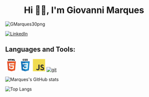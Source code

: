 <h1 align="center">Hi 👋🏾, I'm Giovanni Marques</h1>
<!-- <h2 align="center">A passionate developer from Brasil</h2> -->
<p align="left"> <img src="https://komarev.com/ghpvc/?username=GMarques30png" alt="GMarques30png" /> </p>

[![LinkedIn](https://img.shields.io/badge/LinkedIn-0077B5?style=for-the-badge&logo=linkedin&logoColor=white)](https://www.linkedin.com/in/gmarques30/)

<h2 align="left">Languages and Tools:</h2>
<p align="left"> 
    <a href="https://www.w3.org/html/" target="_blank"> <img src="https://raw.githubusercontent.com/devicons/devicon/master/icons/html5/html5-original-wordmark.svg" alt="html5" width="40" height="40"/></a>
    <a href="https://www.w3schools.com/css/" target="_blank"> <img src="https://raw.githubusercontent.com/devicons/devicon/master/icons/css3/css3-original-wordmark.svg" alt="css3" width="40" height="40"/></a>
    <a href="https://developer.mozilla.org/en-US/docs/Web/JavaScript" target="_blank"> <img src="https://raw.githubusercontent.com/devicons/devicon/master/icons/javascript/javascript-original.svg" alt="javascript" width="40" height="40"/></a>
    <a href="https://git-scm.com/" target="_blank"> <img src="https://www.vectorlogo.zone/logos/git-scm/git-scm-icon.svg" alt="git" width="40" height="40"/></a>

![Marques's GitHub stats](https://github-readme-stats.vercel.app/api?username=GMarques30&show_icons=true&theme=radical)
  
![Top Langs](https://github-readme-stats.vercel.app/api/top-langs/?username=GMarques30&layout=compact)
